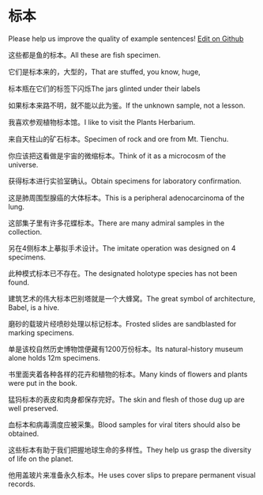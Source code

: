 # 标本

Please help us improve the quality of example sentences! [Edit on Github](https://github.com/jiyushe/jiyu-example-sentence-source/blob/main/chinese/biaoben.md)

<p><span class="chinese">这些都是鱼的标本。</span><span class="english">All these are fish specimen.</span></p>

<p><span class="chinese">它们是标本来的，大型的，</span><span class="english">That are stuffed, you know, huge,</span></p>

<p><span class="chinese">标本瓶在它们的标签下闪烁</span><span class="english">The jars glinted under their labels</span></p>

<p><span class="chinese">如果标本来路不明，就不能以此为鉴。</span><span class="english">If the unknown sample, not a lesson.</span></p>

<p><span class="chinese">我喜欢参观植物标本馆。</span><span class="english">I like to visit the Plants Herbarium.</span></p>

<p><span class="chinese">来自天柱山的矿石标本。</span><span class="english">Specimen of rock and ore from Mt. Tienchu.</span></p>

<p><span class="chinese">你应该把这看做是宇宙的微缩标本。</span><span class="english">Think of it as a microcosm of the universe.</span></p>

<p><span class="chinese">获得标本进行实验室确认。</span><span class="english">Obtain specimens for laboratory confirmation.</span></p>

<p><span class="chinese">这是肺周围型腺癌的大体标本。</span><span class="english">This is a peripheral adenocarcinoma of the lung.</span></p>

<p><span class="chinese">这部集子里有许多花蝶标本。</span><span class="english">There are many admiral samples in the collection.</span></p>

<p><span class="chinese">另在4侧标本上摹拟手术设计。</span><span class="english">The imitate operation was designed on 4 specimens.</span></p>

<p><span class="chinese">此种模式标本已不存在。</span><span class="english">The designated holotype species has not been found.</span></p>

<p><span class="chinese">建筑艺术的伟大标本巴别塔就是一个大蜂窝。</span><span class="english">The great symbol of architecture, Babel, is a hive.</span></p>

<p><span class="chinese">磨砂的载玻片经喷砂处理以标记标本。</span><span class="english">Frosted slides are sandblasted for marking specimens.</span></p>

<p><span class="chinese">单是该校自然历史博物馆便藏有1200万份标本。</span><span class="english">Its natural-history museum alone holds 12m specimens.</span></p>

<p><span class="chinese">书里面夹着各种各样的花卉和植物的标本。</span><span class="english">Many kinds of flowers and plants were put in the book.</span></p>

<p><span class="chinese">猛犸标本的表皮和肉身都保存完好。</span><span class="english">The skin and flesh of those dug up are well preserved.</span></p>

<p><span class="chinese">血标本和病毒滴度应被采集。</span><span class="english">Blood samples for viral titers should also be obtained.</span></p>

<p><span class="chinese">这些标本有助于我们把握地球生命的多样性。</span><span class="english">They help us grasp the diversity of life on the planet.</span></p>

<p><span class="chinese">他用盖玻片来准备永久标本。</span><span class="english">He uses cover slips to prepare permanent visual records.</span></p>

